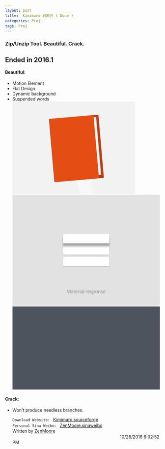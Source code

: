```yaml
---
layout: post
title:  Kimimaro 君麻吕 ( Done )
categories: Proj
tags: Proj
---
```


### Zip/Unzip Tool. Beautiful. Crack.
## Ended in 2016.1
#### Beautiful:
* Motion Element
* Flat Design
* Dynamic background
* Suspended words<br>
![](https://github.com/ZenMoore/Kimimaro/raw/master/image/back1.GIF)
![](https://github.com/ZenMoore/Kimimaro/raw/master/image/back3.gif)
![](https://github.com/ZenMoore/Kimimaro/raw/master/image/back5.gif)

#### Crack: 
* Won't produce needless branches.<br>

  `Download Website: ` [Kimimaro.sourceforge](http://www.kimimaro.sourceforge.net "悬停显示")<br>
  `Personal Sina Weibo: ` [ZenMoore.sinaweibo](http://weibo.com/JavcMak "悬停显示")
 　　　　　　　　　　　　　　　　　　　　　　　　Written by [ZenMoore](https://github.com/ZenMoore "Github")<br>
　　　　　　　　　　　　　　　　　　　　　　　　　10/28/2016 6:02:52 PM 
